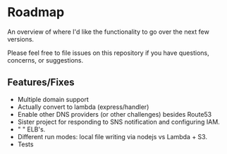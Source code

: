 # Roadmap

An overview of where I'd like the functionality to go over the next few versions.

Please feel free to file issues on this repository if you have questions, concerns, or suggestions.

## Features/Fixes

* Multiple domain support
* Actually convert to lambda (express/handler)
* Enable other DNS providers (or other challenges) besides Route53
* Sister project for responding to SNS notification and configuring IAM.
* "                                                               " ELB's.
* Different run modes: local file writing via nodejs vs Lambda + S3.
* Tests
